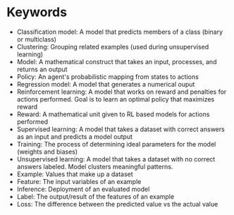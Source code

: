 # Keywords
- Classification model: A model that predicts members of a class (binary or multiclass)
- Clustering: Grouping related examples (used during unsupervised learning)
- Model: A mathematical construct that takes an input, processes, and returns an output
- Policy: An agent's probabilistic mapping from states to actions
- Regression model: A model that generates a numerical ouput
- Reinforcement learning: A model that works on reward and penalties for actions performed. Goal is to learn an optimal policy that maximizes reward
- Reward: A mathematical unit given to RL based models for actions performed
- Supervised learning: A model that takes a dataset with correct answers as an input and predicts a model output
- Training: The process of determining ideal parameters for the model (weights and biases)
- Unsupervised learning: A model that takes a dataset with no correct answers labeled. Model clusters meaningful patterns. 
- Example: Values that make up a dataset
- Feature: The input variables of an example
- Inference: Deployment of an evaluated model
- Label: The output/result of the features of an example
- Loss: The difference between the predicted value vs the actual value